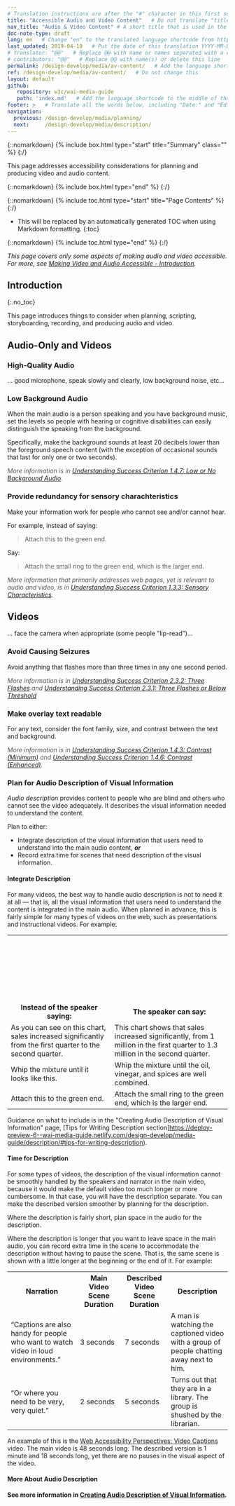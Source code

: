 ```yaml
---
# Translation instructions are after the "#" character in this first section. They are comments that do not show up in the web page. You do not need to translate the instructions after #.
title: "Accessible Audio and Video Content"   # Do not translate "title:". Do translate the text after "title:".
nav_title: "Audio & Video Content" # A short title that is used in the navigation
doc-note-type: draft
lang: en   # Change "en" to the translated language shortcode from https://www.iana.org/assignments/language-subtag-registry/language-subtag-registry
last_updated: 2019-04-10   # Put the date of this translation YYYY-MM-DD (with month in the middle)
# translator: "@@"   # Replace @@ with name or names separated with a comma
# contributors: "@@"   # Replace @@ with name(s) or delete this line
permalink: /design-develop/media/av-content/   # Add the language shortcode to the end; for example /fundamentals/accessibility-intro/fr
ref: /design-develop/media/av-content/   # Do not change this
layout: default
github:
   repository: w3c/wai-media-guide
   path: 'index.md'   # Add the language shortcode to the middle of the filename, for example index.fr.md
footer: >   # Translate all the words below, including "Date:" and "Editor:". 
navigation:
  previous: /design-develop/media/planning/
  next:     /design-develop/media/description/
---
```


{::nomarkdown}
{% include box.html type="start" title="Summary" class="" %}
{:/}

This page addresses accessibility considerations for planning and producing video and audio content.

{::nomarkdown}
{% include box.html type="end" %}
{:/}

{::nomarkdown}
{% include toc.html type="start" title="Page Contents" %}
{:/}

- This will be replaced by an automatically generated TOC when using Markdown formatting.
{:toc}

{::nomarkdown}
{% include toc.html type="end" %}
{:/}

_This page covers only some aspects of making audio and video accessible. For more, see [Making Video and Audio Accessible - Introduction](http://@@)._

## Introduction
{:.no_toc}

This page introduces things to consider when planning, scripting, storyboarding, recording, and producing audio and video.

## Audio-Only and Videos

### High-Quality Audio

... good microphone, speak slowly and clearly, low background noise, etc...

### Low Background Audio

When the main audio is a person speaking and you have background music, set the levels so people with hearing or cognitive disabilities can easily distinguish the speaking from the background.

Specifically, make the background sounds at least 20 decibels lower than the foreground speech content (with the exception of occasional sounds that last for only one or two seconds).

<span style="color:#585858; font-style:italic;">More information is in [Understanding Success Criterion 1.4.7: Low or No Background Audio](https://www.w3.org/WAI/WCAG21/Understanding/low-or-no-background-audio.html).</span>

### Provide redundancy for sensory charachteristics

Make your information work for people who cannot see and/or cannot hear.

For example, instead of saying:
<blockquote>Attach this to the green end.</blockquote>
Say:
<blockquote>Attach the small ring to the green end, which is the larger end.</blockquote>

<span style="color:#585858; font-style:italic;">More information that primarily addresses web pages, yet is relevant to audio and video, is in [Understanding Success Criterion 1.3.3: Sensory Characteristics](https://www.w3.org/WAI/WCAG21/Understanding/sensory-characteristics.html).</span>

## Videos

... face the camera when appropriate (some people "lip-read")...

### Avoid Causing Seizures

Avoid anything that flashes more than three times in any one second period. 

<span style="color:#585858; font-style:italic;">More information is in [Understanding Success Criterion 2.3.2: Three Flashes](https://www.w3.org/WAI/WCAG21/Understanding/three-flashes.html) and [Understanding Success Criterion 2.3.1: Three Flashes or Below Threshold](https://www.w3.org/WAI/WCAG21/Understanding/three-flashes-or-below-threshold.html)</span>

### Make overlay text readable

For any text, consider the font family, size, and contrast between the text and background.

<span style="color:#585858; font-style:italic;">More information is in [Understanding Success Criterion 1.4.3: Contrast (Minimum)](https://www.w3.org/WAI/WCAG21/Understanding/contrast-minimum.html) and [Understanding Success Criterion 1.4.6: Contrast (Enhanced)](https://www.w3.org/WAI/WCAG21/Understanding/contrast-enhanced).</span>

### Plan for Audio Description of Visual Information

_Audio description_ provides content to people who are blind and others who cannot see the video adequately. It describes the visual information needed to understand the content.

Plan to either:
* Integrate description of the visual information that users need to understand into the main audio content, _**or**_
* Record extra time for scenes that need description of the visual information.

#### Integrate Description

For many videos, the best way to handle audio description is not to need it at all &mdash; that is, all the visual information that users need to understand the content is integrated in the main audio. When planned in advance, this is fairly simple for many types of videos on the web, such as presentations and instructional videos. For example:

<table>
  <tr>
    <th scope="col"><svg aria-label="Wrong" class="icon-ex-circle "><use xlink:href="/WAI/assets/images/icons.svg#icon-ex-circle"></use></svg> Instead of the speaker saying:</th>
    <th scope="col"><svg aria-label="OK" class="icon-check-circle "><use xlink:href="/WAI/assets/images/icons.svg#icon-check-circle"></use></svg> The speaker can say:</th>
  </tr>
  <tr>
    <td>As you can see on this chart, sales increased significantly from the first quarter to the second quarter.</td>
    <td>This chart shows that sales increased significantly, from 1 million in the first  quarter to 1.3 million in the second quarter.</td>
  </tr>
  <tr>
    <td>Whip the mixture until it looks like this.</td>
    <td>Whip the mixture until the oil, vinegar, and spices are well combined.</td>
  </tr>
  <tr>
    <td>Attach this to the green end.</td>
    <td>Attach the small ring to the green end, which is the larger end.</td>
  </tr>
</table>

Guidance on what to include is in the "Creating Audio Description of Visual Information" page,  [Tips for Writing Description section]https://deploy-preview-6--wai-media-guide.netlify.com/design-develop/media-guide/description/#tips-for-writing-description).

#### Time for Description

For some types of videos, the description of the visual information cannot be smoothly handled by the speakers and narrator in the main video, because it would make the default video too much longer or more cumbersome. In that case, you will have the description separate. You can make the described version smoother by planning for the description.

Where the description is fairly short, plan space in the audio for the description.

Where the description is longer that you want to leave space in the main audio, you can record extra time in the scene to accommodate the description without having to pause the scene. That is, the same scene is shown with a little longer at the beginning or the end of it. For example:

<table>
  <tr>
    <th scope="col">Narration</th>
    <th scope="col">Main Video Scene Duration</th>
    <th scope="col">Described Video Scene Duration</th>
    <th scope="col">Description</th>
  </tr>
  <tr>
    <td><q>Captions are also handy for people who want to watch video in loud environments.</q></td>
    <td>3&nbsp;seconds</td>
    <td>7&nbsp;seconds</td>
    <td>A man is watching the captioned video with a group of people chatting away next to him.</td>
  </tr>
  <tr>
    <td><q>Or where you need to be very, very quiet.</q></td>
    <td>2&nbsp;seconds</td>
    <td>5&nbsp;seconds</td>
    <td>Turns out that they are in a library. The group is shushed by the librarian.</td>
  </tr>
</table>

An example of this is the [Web Accessibility Perspectives: Video Captions](https://www.w3.org/WAI/perspective-videos/captions/) video. The main video is 48 seconds long. The described version is 1 minute and 18 seconds long, yet there are no pauses in the visual aspect of the video.

#### More About Audio Description

**See more information in [Creating Audio Description of Visual Information](https://deploy-preview-6--wai-media-guide.netlify.com/design-develop/media-guide/description/).**
